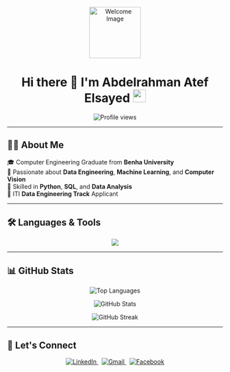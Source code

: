 <p align="center">
  <img src="https://cdn.dribbble.com/users/1787323/screenshots/10091971/media/d43c019bfeff34be8816481e843ea8c1.png" width="120" alt="Welcome Image"/>
</p>

<h1 align="center">
  Hi there 👋 I'm Abdelrahman Atef Elsayed  
  <img src="https://raw.githubusercontent.com/iampavangandhi/iampavangandhi/master/gifs/Hi.gif" width="30px" />
</h1>

<p align="center">
  <img src="https://komarev.com/ghpvc/?username=Abdelrahman-Atef-Elsayed&label=Profile%20views&color=0e75b6&style=flat" alt="Profile views" />
</p>

---

## 🧑‍💻 About Me

🎓 Computer Engineering Graduate from **Benha University**  
🚀 Passionate about **Data Engineering**, **Machine Learning**, and **Computer Vision**  
🧠 Skilled in **Python**, **SQL**, and **Data Analysis**  
🎯 ITI **Data Engineering Track** Applicant  

---

## 🛠️ Languages & Tools

<p align="center">
  <img src="https://skillicons.dev/icons?i=py,cpp,java,js,html,css,nodejs,mongodb,mysql,git,github,docker,postman,tensorflow,pytorch,linux,vscode&theme=dark&perline=10" />
</p>

---

## 📊 GitHub Stats

<p align="center">
  <img src="https://github-readme-stats.vercel.app/api/top-langs?username=Abdelrahman-Atef-Elsayed&show_icons=true&theme=gruvbox&hide_border=true&layout=compact" alt="Top Languages" />
</p>

<p align="center">
  <img src="https://github-readme-stats.vercel.app/api?username=Abdelrahman-Atef-Elsayed&show_icons=true&theme=gruvbox&hide_border=true" alt="GitHub Stats" />
</p>

<p align="center">
  <img src="https://github-readme-streak-stats.herokuapp.com/?user=Abdelrahman-Atef-Elsayed&theme=gruvbox&hide_border=true" alt="GitHub Streak" />
</p>

---

## 🤝 Let's Connect

<p align="center">
  <a href="https://www.linkedin.com/in/abdulrahman-atef-elsayed/" target="_blank">
    <img src="https://img.shields.io/badge/LinkedIn-Abdelrahman_Atef_Elsayed-blue?style=for-the-badge&logo=linkedin&logoColor=white" alt="LinkedIn" />
  </a>
  &nbsp;
  <a href="mailto:abdelurahmanatef@gmail.com" target="_blank">
    <img src="https://img.shields.io/badge/Gmail-abdelurahmanatef-red?style=for-the-badge&logo=gmail&logoColor=white" alt="Gmail" />
  </a>
  &nbsp;
  <a href="https://web.facebook.com/abdelrahman.fleifel.9" target="_blank">
    <img src="https://img.shields.io/badge/Facebook-Abdelrahman_Atef-blue?style=for-the-badge&logo=facebook&logoColor=white" alt="Facebook" />
  </a>
</p>
